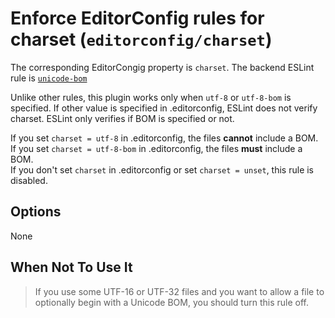 # Enforce EditorConfig rules for charset (`editorconfig/charset`)

The corresponding EditorCongig property is `charset`.
The backend ESLint rule is [`unicode-bom`](https://eslint.org/docs/rules/unicode-bom)

Unlike other rules, this plugin works only when `utf-8` or `utf-8-bom` is specified. If other value is specified in .editorconfig, ESLint does not verify charset. ESLint only verifies if BOM is specified or not.

If you set `charset = utf-8` in .editorconfig, the files **cannot** include a BOM.  
If you set `charset = utf-8-bom` in .editorconfig, the files **must** include a BOM.  
If you don't set `charset` in .editorconfig or set `charset = unset`, this rule is disabled.

## Options

None

## When Not To Use It

> If you use some UTF-16 or UTF-32 files and you want to allow a file to optionally begin with a Unicode BOM, you should turn this rule off.
